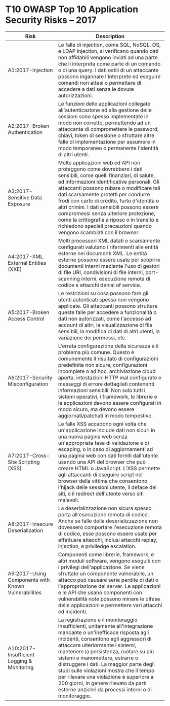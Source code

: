 # T10 OWASP Top 10 Application Security Risks – 2017

| Risk | Description | 
| -- | -- |
| A1:2017-Injection | Le falle di injection, come SQL, NoSQL, OS, e LDAP injection, si verificano quando dati non affidabili vengono inviati ad una parte che li interpreta come parte di un comando o di una query. I dati ostili di un attaccante possono ingannare l'interprete ed eseguire comandi non attesi o permettere di accedere a dati senza le dovute autorizzazioni.|
| A2:2017-Broken Authentication | Le funzioni delle applicazioni collegate all'autenticazione ed alla gestione delle sessioni sono spesso implementate in modo non corretto, permettendo ad un attaccante di compromettere le password, chiavi, token di sessione o sfruttare altre falle di implementazione per assumere in modo temporaneo o permanente l'identità di altri utenti. |
| A3:2017-Sensitive Data Exposure | Molte applicazioni web ed API non proteggono come dovrebbero i dati sensibili, come quelli finanziari, di salute, ed informazioni identificative personali. Gli attaccanti possono rubare o modificare tali dati scarsamente protetti per condurre frodi con carte di credito, furto d'identità o altri crimini. I dati sensibili possono essere compromessi senza ulteriore protezione, come la crittografia a riposo o in transito e richiedono speciali precauzioni quando vengono scambiati con il browser. |
| A4:2017-XML External Entities (XXE) | Molti processori XML datati o scarsamente configurati valutano i riferimenti alle entità esterne nei documenti XML. Le entità esterne possono essere usate per scoprire documenti interni mediante l'uso di gestori di file URI, condivisioni di file interni, port-scanning interni, esecuzione remota di codice e attacchi denial of service. |
| A5:2017-Broken Access Control | Le restrizioni su cosa possono fare gli utenti autenticati spesso non vengono applicate. Gli attaccanti possono sfruttare queste falle per accedere a funzionalità o dati non autorizzati, come l'accesso ad account di altri, la visualizzazione di file sensibili, la modifica di dati di altri utenti, la variazione dei permessi, etc. |
| A6:2017-Security Misconfiguration | L'errata configurazione della sicurezza è il problema più comune. Questo è comunemente il risultato di configurazioni predefinite non sicure, configurazioni incomplete o ad hoc, archiviazione cloud aperta, intestazioni HTTP mal configurate e messaggi di errore dettagliati contenenti informazioni sensibili. Non solo tutti i sistemi operativi, i framework, le librerie e le applicazioni devono essere configurati in modo sicuro, ma devono essere aggiornati/patchati in modo tempestivo. |
| A7:2017-Cross-Site Scripting (XSS) | Le falle XSS accadono ogni volta che un'applicazione include dati non sicuri in una nuova pagina web senza un'appropriata fase di validazione e di escaping, o in caso di aggiornamenti ad una pagina web con dati forniti dall'utente usando una API del browser che può creare HTML o JavaScript. L'XSS permette agli attaccanti di eseguire script nel browser della vittima che consentono l'hijack delle sessioni utente, il deface dei siti, o il redirect dell'utente verso siti malevoli. |
| A8:2017-Insecure Deserialization | La deserializzazione non sicura spesso porta all'esecuzione remota di codice. Anche se falle della deserializzazione non dovessero comportare l'esecuzione remota di codice, esse possono essere usate per effettuare attacchi, inclusi attacchi replay, injection, e priviledge escalation. |
| A9:2017-Using Components with Known Vulnerabilities | Componenti come librerie, framework, e altri moduli software, vengono eseguiti con i privilegi dell'applicazione. Se viene sfruttato un componente vulnerabile, un attacco può causare serie perdite di dati o l'appropriazione del server. Le applicazioni e le API che usano componenti con vulnerabilità note possono minare le difese delle applicazioni e permettere vari attacchi ed incidenti. |
| A10:2017-Insufficient Logging & Monitoring| La registrazione e il monitoraggio insufficienti, unitamente all'integrazione mancante o un'inefficace risposta agli incidenti, consentono agli aggressori di attaccare ulteriormente i sistemi, mantenere la persistenza, ruotare su più sistemi e manomettere, estrarre o distruggere i dati. La maggior parte degli studi sulle violazioni mostra che il tempo per rilevare una violazione è superiore a 200 giorni, in genere rilevato da parti esterne anziché da processi interni o di monitoraggio. |
